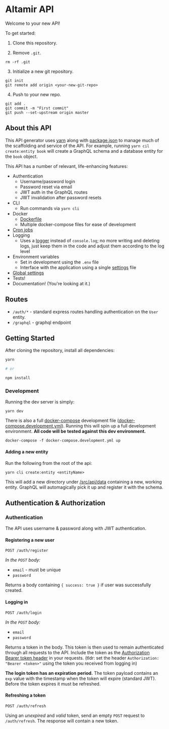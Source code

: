 # Altamir API

Welcome to your new API!

To get started:

1. Clone this repository.

2. Remove `.git`.
```cli
rm -rf .git
```

3. Initialize a new git repository.
```cli
git init
git remote add origin <your-new-git-repo>
```

4. Push to your new repo.
```cli
git add .
git commit -m "First commit"
git push --set-upstream origin master
```

## About this API

This API generator uses [yarn](https://www.npmjs.com/package/yarn) along with [package.json](./package.json) to manage much of the scaffolding and service of the API. For example, running `yarn cil create:entity book` will create a GraphQL schema and a database entity for the `book` object.

This API has a number of relevant, life-enhancing features:

- Authentication
  - Username/password login
  - Password reset via email
  - JWT auth in the GraphQL routes
  - JWT invalidation after password resets
- CLI
  - Run commands via `yarn cli`
- Docker
  - [Dockerfile](./Dockerfile)
  - Multiple docker-compose files for ease of development
- [Cron jobs](./src/config/cron.ts)
- Logging
  - Uses a [logger](./src/config/logger/index.ts) instead of `console.log`; no more writing and deleting logs, just keep them in the code and adjust them according to the log level
- Environment variables
  - Set in development using the `.env` file
  - Interface with the application using a single [settings](./src/config/settings.ts) file
- [Global settings](./src/config/settings.ts)
- Tests!
- Documentation! (You're looking at it.)

## Routes

- `/auth/*` - standard express routes handling authentication on the `User` entity.
- `/graphql` - graphql endpoint

## Getting Started

After cloning the repository, install all dependencies:

```bash
yarn

# or

npm install
```

### Development

Running the dev server is simply:

```cli
yarn dev
```

There is also a full [docker-compose](https://docs.docker.com/compose/) development file ([docker-compose.development.yml](./docker-compose.development.yml)). Running this will spin up a full development environment. **All code will be tested against this dev environment.**

```cli
docker-compose -f docker-compose.development.yml up
```

#### Adding a new entity

Run the following from the root of the api:

```cli
yarn cli create:entity <entityName>
```

This will add a new directory under [/src/api/data](./src/api/data/) containing a new, working entity. GraphQL will automagically pick it up and register it with the schema.

## Authentication & Authorization

### Authentication

The API uses username & password along with JWT authentication.

#### Registering a new user

`POST /auth/register`

*In the `POST` body:*

- `email` - must be unique
- `password`

Returns a body containing `{ success: true }` if user was successfully created.

#### Logging in

`POST /auth/login`

*In the `POST` body:*

- `email`
- `password`

Returns a token in the body. This token is then used to remain authenticated through all requests to the API. Include the token as the [Authorization Bearer token header](https://tools.ietf.org/html/rfc6750) in your requests. (tldr: set the header `Authorization: "Bearer <token>"` using the token you received from logging in)

**The login token has an expiration period.** The token payload contains an `exp` value with the timestamp when the token will expire (standard JWT). Before the token expires it must be refreshed.

#### Refreshing a token

`POST /auth/refresh`

Using an _unexpired_ and _valid_ token, send an empty `POST` request to `/auth/refresh`. The response will contain a new token.
